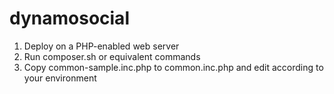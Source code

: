 dynamosocial
============

1. Deploy on a PHP-enabled web server
2. Run composer.sh or equivalent commands
3. Copy common-sample.inc.php to common.inc.php and edit according to your environment
